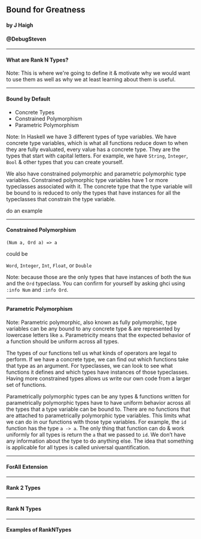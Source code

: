 ## Bound for Greatness

#### by J Haigh
#### @DebugSteven

---

#### What are Rank N Types?
Note:
This is where we're going to define it & motivate why we would want to use them as well as why we at least learning about them is useful.

---

#### Bound by Default
- Concrete Types
- Constrained Polymorphism
- Parametric Polymorphism

Note:
In Haskell we have 3 different types of type variables. We have concrete type variables, which is what all functions reduce down to when they are fully evaluated, every value has a concrete type. They are the types that start with capital letters. For example, we have `String`, `Integer`, `Bool` & other types that you can create yourself. 

We also have constrained polymorphic and parametric polymorphic type variables. Constrained polymorphic type variables have 1 or more typeclasses associated with it. The concrete type that the type variable will be bound to is reduced to only the types that have instances for all the typeclasses that constrain the type variable.

do an example

---

#### Constrained Polymorphism

`(Num a, Ord a) => a`

could be 

`Word`, `Integer`, `Int`, `Float`, or `Double` 

Note: 
because those are the only types that have instances of both the `Num` and the `Ord` typeclass. You can confirm for yourself by asking ghci using `:info Num` and `:info Ord`.

---

#### Parametric Polymorphism

Note:
Parametric polymorphic, also known as fully polymorphic, type variables can be any bound to any concrete type & are represented by lowercase letters like `a`. Parametricity means that the expected behavior of a function should be uniform across all types.

The types of our functions tell us what kinds of operators are legal to perform. If we have a concrete type, we can find out which functions take that type as an argument. For typeclasses, we can look to see what functions it defines and which types have instances of those typeclasses. Having more constrained types allows us write our own code from a larger set of functions. 

Parametrically polymorphic types can be any types & functions written for parametrically polymorphic types have to have uniform behavior across all the types that a type variable can be bound to. There are no functions that are attached to parametrically polymorphic type variables. This limits what we can do in our functions with those type variables. For example, the `id` function has the type `a -> a`. The only thing that function can do & work uniformly for all types is return the `a` that we passed to `id`. We don’t have any information about the type to do anything else. The idea that something is applicable for all types is called universal quantification.

---

#### ForAll Extension

---

#### Rank 2 Types

---

#### Rank N Types

---

#### Examples of RankNTypes
